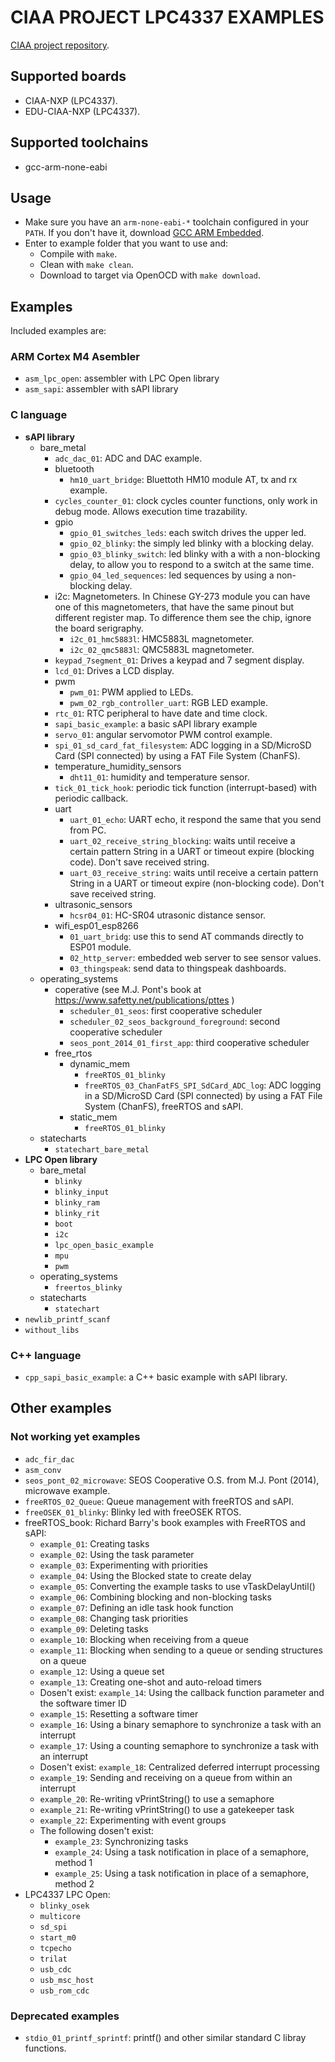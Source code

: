 # CIAA PROJECT LPC4337 EXAMPLES

[CIAA project repository](../../../ciaa_project).

## Supported boards
- CIAA-NXP (LPC4337).
- EDU-CIAA-NXP (LPC4337).

## Supported toolchains
- gcc-arm-none-eabi

## Usage
- Make sure you have an ```arm-none-eabi-*``` toolchain configured in your ```PATH```. If you don't have it, download [GCC ARM Embedded](https://developer.arm.com/open-source/gnu-toolchain/gnu-rm).
- Enter to example folder that you want to use and:
    - Compile with ```make```.
    - Clean with ```make clean```.
    - Download to target via OpenOCD with ```make download```.

## Examples

Included examples are:

### ARM Cortex M4 Asembler
 - ```asm_lpc_open```: assembler with LPC Open library
 - ```asm_sapi```: assembler with sAPI library
 
### C language
 - **sAPI library**
    - bare_metal
        - ```adc_dac_01```: ADC and DAC example.
        - bluetooth
            - ```hm10_uart_bridge```: Bluettoth HM10 module AT, tx and rx example.
        - ```cycles_counter_01```: clock cycles counter functions, only work in debug mode. Allows execution time trazability.
        - gpio
            - ```gpio_01_switches_leds```: each switch drives the upper led.
            - ```gpio_02_blinky```: the simply led blinky with a blocking delay.
            - ```gpio_03_blinky_switch```: led blinky with a with a non-blocking delay, to allow you to respond to a switch at the same time.
            - ```gpio_04_led_sequences```: led sequences by using a non-blocking delay.
        - i2c: Magnetometers. In Chinese GY-273 module you can have one of this magnetometers, that have the same pinout but different register map. To difference them see the chip, ignore the board serigraphy.
            - ```i2c_01_hmc5883l```: HMC5883L magnetometer. 
            - ```i2c_02_qmc5883l```: QMC5883L magnetometer.
        - ```keypad_7segment_01```: Drives a keypad and 7 segment display.
        - ```lcd_01```: Drives a LCD display.
        - pwm
            - ```pwm_01```: PWM applied to LEDs.
            - ```pwm_02_rgb_controller_uart```: RGB LED example.
        - ```rtc_01```: RTC peripheral to have date and time clock.
        - ```sapi_basic_example```: a basic sAPI library example
        - ```servo_01```: angular servomotor PWM control example.
        - ```spi_01_sd_card_fat_filesystem```: ADC logging in a SD/MicroSD Card (SPI connected) by using a FAT File System (ChanFS).
        - temperature_humidity_sensors
            - ```dht11_01```: humidity and temperature sensor.
        - ```tick_01_tick_hook```: periodic tick function (interrupt-based) with periodic callback.
        - uart
            - ```uart_01_echo```: UART echo, it respond the same that you send from PC.
            - ```uart_02_receive_string_blocking```: waits until receive a certain pattern String in a UART or timeout expire (blocking code). Don't save received string.
            - ```uart_03_receive_string```: waits until receive a certain pattern String in a UART or timeout expire (non-blocking code). Don't save received string.
        - ultrasonic_sensors
            - ```hcsr04_01```:  HC-SR04 utrasonic distance sensor.
        - wifi_esp01_esp8266
            - ```01_uart_bridg```: use this to send AT commands directly to ESP01 module.
            - ```02_http_server```: embedded web server to see sensor values.
            - ```03_thingspeak```: send data to thingspeak dashboards.
    - operating_systems
        - coperative (see M.J. Pont's book at https://www.safetty.net/publications/pttes )
            - ```scheduler_01_seos```: first cooperative scheduler
            - ```scheduler_02_seos_background_foreground```: second cooperative scheduler
            - ```seos_pont_2014_01_first_app```: third cooperative scheduler
        - free_rtos
            - dynamic_mem
                - ```freeRTOS_01_blinky```
                - ```freeRTOS_03_ChanFatFS_SPI_SdCard_ADC_log```: ADC logging in a SD/MicroSD Card (SPI connected) by using a FAT File System (ChanFS), freeRTOS and sAPI.
            - static_mem
                - ```freeRTOS_01_blinky```
    - statecharts
        - ```statechart_bare_metal```
 - **LPC Open library**
    - bare_metal
        - ```blinky```
        - ```blinky_input```
        - ```blinky_ram```
        - ```blinky_rit```
        - ```boot```
        - ```i2c```
        - ```lpc_open_basic_example```
        - ```mpu```
        - ```pwm```
    - operating_systems
        - ```freertos_blinky```
    - statecharts
        - ```statechart```
 - ```newlib_printf_scanf```
 - ```without_libs```
 
### C++ language
 - ```cpp_sapi_basic_example```: a C++ basic example with sAPI library.

 
 

## Other examples
 
### Not working yet examples
 - ```adc_fir_dac ```
 - ```asm_conv```
 - ```seos_pont_02_microwave```: SEOS Cooperative O.S. from M.J. Pont (2014), microwave example.
 - ```freeRTOS_02_Queue```: Queue management with freeRTOS and sAPI. 
 - ```freeOSEK_01_blinky```: Blinky led with freeOSEK RTOS.
 - freeRTOS_book: Richard Barry's book examples with FreeRTOS and sAPI:
     - ```example_01```: Creating tasks
     - ```example_02```: Using the task parameter
     - ```example_03```: Experimenting with priorities
     - ```example_04```: Using the Blocked state to create delay
     - ```example_05```: Converting the example tasks to use vTaskDelayUntil()
     - ```example_06```: Combining blocking and non-blocking tasks
     - ```example_07```: Defining an idle task hook function
     - ```example_08```: Changing task priorities
     - ```example_09```: Deleting tasks
     - ```example_10```: Blocking when receiving from a queue
     - ```example_11```: Blocking when sending to a queue or sending structures on a queue
     - ```example_12```: Using a queue set
     - ```example_13```: Creating one-shot and auto-reload timers
     - Dosen't exist: ```example_14```: Using the callback function parameter and the software timer ID
     - ```example_15```: Resetting a software timer
     - ```example_16```: Using a binary semaphore to synchronize a task with an interrupt
     - ```example_17```: Using a counting semaphore to synchronize a task with an interrupt
     - Dosen't exist: ```example_18```: Centralized deferred interrupt processing
     - ```example_19```: Sending and receiving on a queue from within an interrupt
     - ```example_20```: Re-writing vPrintString() to use a semaphore
     - ```example_21```: Re-writing vPrintString() to use a gatekeeper task
     - ```example_22```: Experimenting with event groups
     - The following dosen't exist:
         - ```example_23```: Synchronizing tasks
         - ```example_24```: Using a task notification in place of a semaphore, method 1
         - ```example_25```: Using a task notification in place of a semaphore, method 2
 - LPC4337 LPC Open:
     - ```blinky_osek```
     - ```multicore```
     - ```sd_spi```
     - ```start_m0```
     - ```tcpecho```
     - ```trilat```
     - ```usb_cdc```
     - ```usb_msc_host```
     - ```usb_rom_cdc```

### Deprecated examples
 - ```stdio_01_printf_sprintf```: printf() and other similar standard C libray functions.